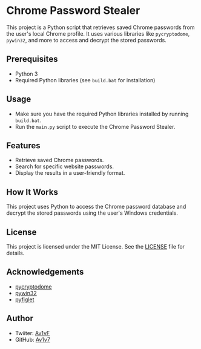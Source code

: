 # Chrome Password Stealer

This project is a Python script that retrieves saved Chrome passwords from the user's local Chrome profile. It uses various libraries like `pycryptodome`, `pywin32`, and more to access and decrypt the stored passwords.

## Prerequisites

- Python 3
- Required Python libraries (see `build.bat` for installation)

## Usage

- Make sure you have the required Python libraries installed by running `build.bat`.
- Run the `main.py` script to execute the Chrome Password Stealer.

## Features

- Retrieve saved Chrome passwords.
- Search for specific website passwords.
- Display the results in a user-friendly format.

## How It Works

This project uses Python to access the Chrome password database and decrypt the stored passwords using the user's Windows credentials.

## License

This project is licensed under the MIT License. See the [LICENSE](LICENSE) file for details.

## Acknowledgements

- [pycryptodome](https://pypi.org/project/pycryptodome/)
- [pywin32](https://pypi.org/project/pywin32/)
- [pyfiglet](https://pypi.org/project/pyfiglet/)

## Author
- Twiiter: [Av1vF](https://twitter.com/Av1vF)
- GitHub: [Av1v7](https://github.com/Av1v7)
